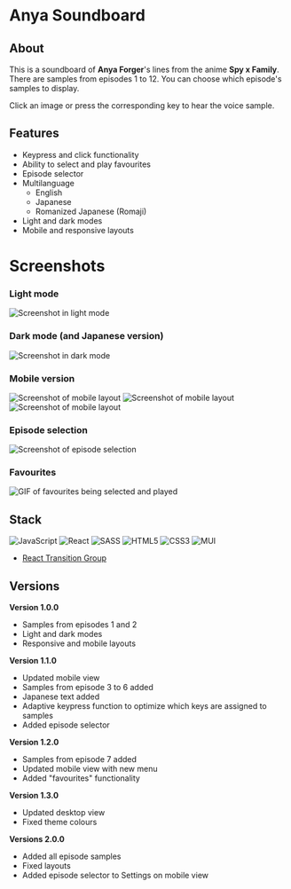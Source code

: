 # Anya Soundboard

## About
This is a soundboard of **Anya Forger**'s lines from the anime **Spy x Family**.
There are samples from episodes 1 to 12.
You can choose which episode's samples to display.

Click an image or press the corresponding key to hear the voice sample.

## Features
- Keypress and click functionality
- Ability to select and play favourites
- Episode selector
- Multilanguage
  - English
  - Japanese
  - Romanized Japanese (Romaji)
- Light and dark modes
- Mobile and responsive layouts

# Screenshots
### Light mode
![Screenshot in light mode](./public/screenshots/screenshot-light-full.png)
### Dark mode (and Japanese version)
![Screenshot in dark mode](./public/screenshots/screenshot-dark-full.png)
### Mobile version
![Screenshot of mobile layout](./public/screenshots/screenshot-dark-mobile.png)
![Screenshot of mobile layout](./public/screenshots/screenshot-dark-mobile-menu.png)
![Screenshot of mobile layout](./public/screenshots/screenshot-light-mobile-menu.png)
### Episode selection
![Screenshot of episode selection](./public/screenshots/screenshot-episodeselect.png)
### Favourites
![GIF of favourites being selected and played](./public/screenshots/screenshot-favourites.gif)

## Stack
![JavaScript](https://img.shields.io/badge/javascript-%23323330.svg?style=for-the-badge&logo=javascript&logoColor=%23F7DF1E)
![React](https://img.shields.io/badge/react-%2320232a.svg?style=for-the-badge&logo=react&logoColor=%2361DAFB)
![SASS](https://img.shields.io/badge/SASS-hotpink.svg?style=for-the-badge&logo=SASS&logoColor=white)
![HTML5](https://img.shields.io/badge/html5-%23E34F26.svg?style=for-the-badge&logo=html5&logoColor=white)
![CSS3](https://img.shields.io/badge/css3-%231572B6.svg?style=for-the-badge&logo=css3&logoColor=white)
![MUI](https://img.shields.io/badge/MUI-%230081CB.svg?style=for-the-badge&logo=mui&logoColor=white)
- [React Transition Group](https://reactcommunity.org/react-transition-group/)

## Versions

**Version 1.0.0**
- Samples from episodes 1 and 2
- Light and dark modes
- Responsive and mobile layouts

**Version 1.1.0**
- Updated mobile view
- Samples from episode 3 to 6 added
- Japanese text added
- Adaptive keypress function to optimize which keys are assigned to samples
- Added episode selector

**Version 1.2.0**
- Samples from episode 7 added
- Updated mobile view with new menu
- Added "favourites" functionality

**Version 1.3.0**
- Updated desktop view
- Fixed theme colours

**Versions 2.0.0**
- Added all episode samples
- Fixed layouts
- Added episode selector to Settings on mobile view